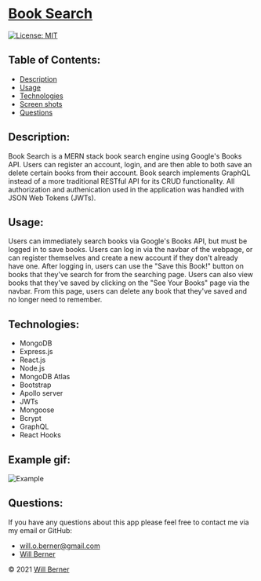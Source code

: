 # [Book Search](https://mern-google-book-search-app.herokuapp.com/)
[![License: MIT](https://img.shields.io/badge/License-MIT-yellow.svg)](https://opensource.org/licenses/MIT)

## Table of Contents:

- [Description](#description)
- [Usage](#usage)
- [Technologies](#technologies)
- [Screen shots](#screen-shots)
- [Questions](#questions)

## Description:

Book Search is a MERN stack book search engine using Google's Books API. Users can register an account, login, and are then able to both save an delete certain books from their account. Book search implements GraphQL instead of a more traditional RESTful API for its CRUD functionality. All authorization and authenication used in the application was handled with JSON Web Tokens (JWTs).

## Usage:

Users can immediately search books via Google's Books API, but must be logged in to save books. Users can log in via the navbar of the webpage, or can register themselves and create a new account if they don't already have one. After logging in, users can use the "Save this Book!" button on books that they've search for from the searching page. Users can also view books that they've saved by clicking on the "See Your Books" page via the navbar. From this page, users can delete any book that they've saved and no longer need to remember.

## Technologies:

- MongoDB
- Express.js
- React.js
- Node.js
- MongoDB Atlas
- Bootstrap
- Apollo server
- JWTs
- Mongoose
- Bcrypt
- GraphQL
- React Hooks

## Example gif:
![Example](https://user-images.githubusercontent.com/25047954/139560593-ef727074-2b6a-48d5-b4b5-8b9651ed8d84.gif)

## Questions:

If you have any questions about this app please feel free to contact me via my email or GitHub:

- will.o.berner@gmail.com
- [Will Berner](https://github.com/WillBerner)

&copy; 2021 [Will Berner](https://github.com/WillBerner)
